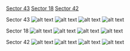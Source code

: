 [Sector 43](#sector43)
[Sector 18](#sector18)
[Sector 42](#sector42)

<a name = "sector43"></a>
Sector 43
![alt text](/images/HAT-P-25_Sector_43/HAT-P-25_Sector_43_a_TimeSeries.png)
![alt text](/images/HAT-P-25_Sector_43/HAT-P-25_Sector_43_b_FoldedLightCurve.png)
![alt text](/images/HAT-P-25_Sector_43/HAT-P-25_Sector_43_b_IndividualTransitsWithFit.png)
![alt text](/images/HAT-P-25_Sector_43/HAT-P-25_Sector_43_c_TimingResiduals.png)

<a name = "sector18"></a>
Sector 18
![alt text](/images/HAT-P-25_Sector_18/HAT-P-25_Sector_18_a_TimeSeries.png)
![alt text](/images/HAT-P-25_Sector_18/HAT-P-25_Sector_18_b_FoldedLightCurve.png)
![alt text](/images/HAT-P-25_Sector_18/HAT-P-25_Sector_18_b_IndividualTransitsWithFit.png)
![alt text](/images/HAT-P-25_Sector_18/HAT-P-25_Sector_18_c_TimingResiduals.png)

<a name = "sector42"></a>
Sector 42
![alt text](/images/HAT-P-25_Sector_42/HAT-P-25_Sector_42_a_TimeSeries.png)
![alt text](/images/HAT-P-25_Sector_42/HAT-P-25_Sector_42_b_FoldedLightCurve.png)
![alt text](/images/HAT-P-25_Sector_42/HAT-P-25_Sector_42_b_IndividualTransitsWithFit.png)
![alt text](/images/HAT-P-25_Sector_42/HAT-P-25_Sector_42_c_TimingResiduals.png)


